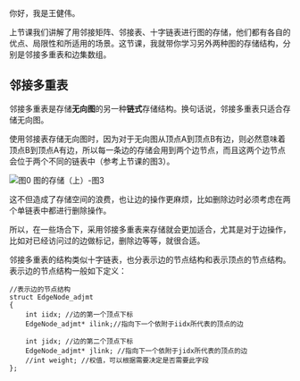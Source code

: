 你好，我是王健伟。

上节课我们讲解了用邻接矩阵、邻接表、十字链表进行图的存储，他们都有各自的优点、局限性和所适用的场景。这节课，我就带你学习另外两种图的存储结构，分别是邻接多重表和边集数组。

## 邻接多重表

邻接多重表是存储**无向图**的另一种**链式**存储结构。换句话说，邻接多重表只适合存储无向图。

使用邻接表存储无向图时，因为对于无向图从顶点A到顶点B有边，则必然意味着顶点B到顶点A有边，所以每一条边的存储会用到两个边节点，而且这两个边节点会位于两个不同的链表中（参考上节课的图3）。

![](https://static001.geekbang.org/resource/image/85/37/854137854041b1e78d5c1abb029f9237.jpg?wh=1687x549 "图0 图的存储（上）-图3")

这不但造成了存储空间的浪费，也让边的操作更麻烦，比如删除边时必须考虑在两个单链表中都进行删除操作。

所以，在一些场合下，采用邻接多重表来存储就会更加适合，尤其是对于边操作，比如对已经访问过的边做标记，删除边等等，就很合适。

邻接多重表的结构类似十字链表，也分表示边的节点结构和表示顶点的节点结构。表示边的节点结构一般如下定义：

```plain
//表示边的节点结构
struct EdgeNode_adjmt
{
	int iidx; //边的第一个顶点下标
	EdgeNode_adjmt* ilink;//指向下一个依附于iidx所代表的顶点的边
	
	int jidx; //边的第二个顶点下标	
	EdgeNode_adjmt* jlink; //指向下一个依附于jidx所代表的顶点的边
	//int weight; //权值，可以根据需要决定是否需要此字段
};
```